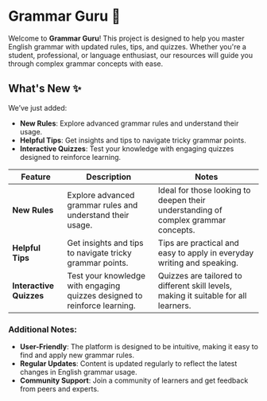 # Grammar Guru 📖

Welcome to **Grammar Guru**! This project is designed to help you master English grammar with updated rules, tips, and quizzes. Whether you're a student, professional, or language enthusiast, our resources will guide you through complex grammar concepts with ease.

## What's New ✨

We’ve just added:

- **New Rules**: Explore advanced grammar rules and understand their usage.
- **Helpful Tips**: Get insights and tips to navigate tricky grammar points.
- **Interactive Quizzes**: Test your knowledge with engaging quizzes designed to reinforce learning.

| **Feature**              | **Description**                                                                 | **Notes**                                                                             |
|--------------------------|---------------------------------------------------------------------------------|---------------------------------------------------------------------------------------|
| **New Rules**            | Explore advanced grammar rules and understand their usage.                      | Ideal for those looking to deepen their understanding of complex grammar concepts.    |
| **Helpful Tips**         | Get insights and tips to navigate tricky grammar points.                        | Tips are practical and easy to apply in everyday writing and speaking.                |
| **Interactive Quizzes**  | Test your knowledge with engaging quizzes designed to reinforce learning.        | Quizzes are tailored to different skill levels, making it suitable for all learners.  |

### Additional Notes:
- **User-Friendly**: The platform is designed to be intuitive, making it easy to find and apply new grammar rules.
- **Regular Updates**: Content is updated regularly to reflect the latest changes in English grammar usage.
- **Community Support**: Join a community of learners and get feedback from peers and experts.
